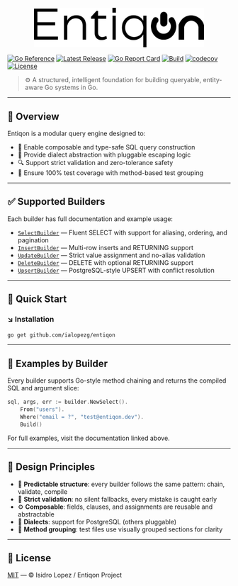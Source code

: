 <p align="center">
  <img src="./assets/entiqon_black.png" alt="Entiqon Logo" width="384"/>
</p>

<p align="center">

[![Go Reference](https://pkg.go.dev/badge/github.com/ialopezg/entiqon.svg)](https://pkg.go.dev/github.com/ialopezg/entiqon)
[![Latest Release](https://img.shields.io/github/v/release/ialopezg/entiqon)](https://github.com/ialopezg/entiqon/releases)
[![Go Report Card](https://goreportcard.com/badge/github.com/ialopezg/entiqon)](https://goreportcard.com/report/github.com/ialopezg/entiqon)
[![Build](https://github.com/ialopezg/entiqon/actions/workflows/ci.yml/badge.svg)](https://github.com/ialopezg/entiqon/actions/workflows/ci.yml)
[![codecov](https://codecov.io/gh/ialopezg/entiqon/branch/main/graph/badge.svg)](https://codecov.io/gh/ialopezg/entiqon)
[![License](https://img.shields.io/github/license/ialopezg/entiqon)](https://github.com/ialopezg/entiqon/blob/main/LICENSE)

</p>

> ⚙️ A structured, intelligent foundation for building queryable, entity-aware Go systems in Go.

---

## 🌱 Overview

Entiqon is a modular query engine designed to:

* 🧱 Enable composable and type-safe SQL query construction
* 🔄 Provide dialect abstraction with pluggable escaping logic
* 🔍 Support strict validation and zero-tolerance safety
* 🧪 Ensure 100% test coverage with method-based test grouping

---

## ✅ Supported Builders

Each builder has full documentation and example usage:

* [`SelectBuilder`](./docs/Select%20Builder.md) — Fluent SELECT with support for aliasing, ordering, and pagination
* [`InsertBuilder`](./docs/Insert%20Builder.md) — Multi-row inserts and RETURNING support
* [`UpdateBuilder`](./docs/Update%20Builder.md) — Strict value assignment and no-alias validation
* [`DeleteBuilder`](./docs/Delete%20Builder.md) — DELETE with optional RETURNING support
* [`UpsertBuilder`](./docs/Upsert%20Builder%20Test.md) — PostgreSQL-style UPSERT with conflict resolution

---

## 🚀 Quick Start

### ↘️ Installation

```bash
go get github.com/ialopezg/entiqon
```

---

## 🧪 Examples by Builder

Every builder supports Go-style method chaining and returns the compiled SQL and argument slice:

```go
sql, args, err := builder.NewSelect().
	From("users").
	Where("email = ?", "test@entiqon.dev").
	Build()
```

For full examples, visit the documentation linked above.

---

## 🧩 Design Principles

* 📐 **Predictable structure**: every builder follows the same pattern: chain, validate, compile
* 🔐 **Strict validation**: no silent fallbacks, every mistake is caught early
* ⚙️ **Composable**: fields, clauses, and assignments are reusable and abstractable
* 🔄 **Dialects**: support for PostgreSQL (others pluggable)
* 📂 **Method grouping**: test files use visually grouped sections for clarity

---

## 📄 License

[MIT](LICENSE) — © Isidro Lopez / Entiqon Project

